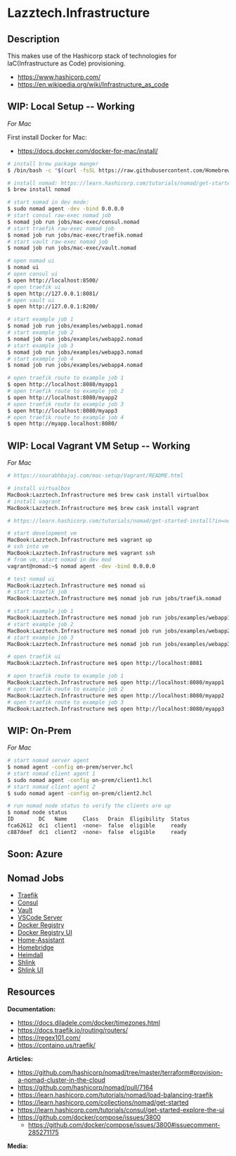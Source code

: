 # Lazztech.Infrastructure

## Description
This makes use of the Hashicorp stack of technologies for IaC(Infrastructure as Code) provisioning.
- https://www.hashicorp.com/
- https://en.wikipedia.org/wiki/Infrastructure_as_code

## WIP: Local Setup -- Working
*For Mac*

First install Docker for Mac:
- https://docs.docker.com/docker-for-mac/install/

```bash
# install brew package manger
$ /bin/bash -c "$(curl -fsSL https://raw.githubusercontent.com/Homebrew/install/master/install.sh)"
```

```bash
# install nomad: https://learn.hashicorp.com/tutorials/nomad/get-started-install?in=nomad/get-started
$ brew install nomad
```

```bash
# start nomad in dev mode:
$ sudo nomad agent -dev -bind 0.0.0.0
# start consul raw-exec nomad job
$ nomad job run jobs/mac-exec/consul.nomad 
# start traefik raw-exec nomad job
$ nomad job run jobs/mac-exec/traefik.nomad
# start vault raw-exec nomad job
$ nomad job run jobs/mac-exec/vault.nomad
```

```bash
# open nomad ui
$ nomad ui
# open consul ui
$ open http://localhost:8500/
# open traefik ui
$ open http://127.0.0.1:8081/
# open vault ui
$ open http://127.0.0.1:8200/
```

```bash
# start example job 1
$ nomad job run jobs/examples/webapp1.nomad
# start example job 2
$ nomad job run jobs/examples/webapp2.nomad
# start example job 3
$ nomad job run jobs/examples/webapp3.nomad
# start example job 4
$ nomad job run jobs/examples/webapp4.nomad

# open traefik route to example job 1
$ open http://localhost:8080/myapp1
# open traefik route to example job 2
$ open http://localhost:8080/myapp2
# open traefik route to example job 3
$ open http://localhost:8080/myapp3
# open traefik route to example job 4
$ open http://myapp.localhost:8080/
```

## WIP: Local Vagrant VM Setup -- Working
*For Mac*

```bash
# https://sourabhbajaj.com/mac-setup/Vagrant/README.html

# install virtualbox
MacBook:Lazztech.Infrastructure me$ brew cask install virtualbox
# install vagrant
MacBook:Lazztech.Infrastructure me$ brew cask install vagrant
```

```bash
# https://learn.hashicorp.com/tutorials/nomad/get-started-install?in=nomad/get-started#vagrant-setup-optional

# start development vm
MacBook:Lazztech.Infrastructure me$ vagrant up
# ssh into vm
MacBook:Lazztech.Infrastructure me$ vagrant ssh
# from vm, start nomad in dev mod
vagrant@nomad:~$ nomad agent -dev -bind 0.0.0.0
```

```bash
# test nomad ui
MacBook:Lazztech.Infrastructure me$ nomad ui
# start traefik job
MacBook:Lazztech.Infrastructure me$ nomad job run jobs/traefik.nomad

# start example job 1
MacBook:Lazztech.Infrastructure me$ nomad job run jobs/examples/webapp1.nomad
# start example job 2
MacBook:Lazztech.Infrastructure me$ nomad job run jobs/examples/webapp2.nomad
# start example job 3
MacBook:Lazztech.Infrastructure me$ nomad job run jobs/examples/webapp3.nomad

# open traefik ui
MacBook:Lazztech.Infrastructure me$ open http://localhost:8081

# open traefik route to example job 1
MacBook:Lazztech.Infrastructure me$ open http://localhost:8080/myapp1
# open traefik route to example job 2
MacBook:Lazztech.Infrastructure me$ open http://localhost:8080/myapp2
# open traefik route to example job 3
MacBook:Lazztech.Infrastructure me$ open http://localhost:8080/myapp3
```

## WIP: On-Prem
*For Mac*

```bash
# start nomad server agent
$ nomad agent -config on-prem/server.hcl
# start nomad client agent 1
$ sudo nomad agent -config on-prem/client1.hcl
# start nomad client agent 2
$ sudo nomad agent -config on-prem/client2.hcl

# run nomad node status to verify the clients are up
$ nomad node status
ID        DC   Name     Class   Drain  Eligibility  Status
fca62612  dc1  client1  <none>  false  eligible     ready
c887deef  dc1  client2  <none>  false  eligible     ready
```

## Soon: Azure

## Nomad Jobs
- [Traefik](https://containo.us/traefik/)
- [Consul](https://www.hashicorp.com/products/consul/)
- [Vault](https://www.hashicorp.com/products/vault/)
- [VSCode Server](https://coder.com/)
- [Docker Registry](https://docs.docker.com/registry/deploying/)
- [Docker Registry UI](https://github.com/Joxit/docker-registry-ui)
- [Home-Assistant](https://www.home-assistant.io/)
- [Homebridge](https://homebridge.io/)
- [Heimdall](https://heimdall.site/)
- [Shlink](https://shlink.io/)
- [Shlink UI](https://shlink.io/documentation/shlink-web-client/)

## Resources

**Documentation:**
- https://docs.diladele.com/docker/timezones.html
- https://docs.traefik.io/routing/routers/
- https://regex101.com/
- https://containo.us/traefik/

**Articles:**
- https://github.com/hashicorp/nomad/tree/master/terraform#provision-a-nomad-cluster-in-the-cloud
- https://github.com/hashicorp/nomad/pull/7164
- https://learn.hashicorp.com/tutorials/nomad/load-balancing-traefik
- https://learn.hashicorp.com/collections/nomad/get-started
- https://learn.hashicorp.com/tutorials/consul/get-started-explore-the-ui
- https://github.com/docker/compose/issues/3800
    - https://github.com/docker/compose/issues/3800#issuecomment-285271175

**Media:**
